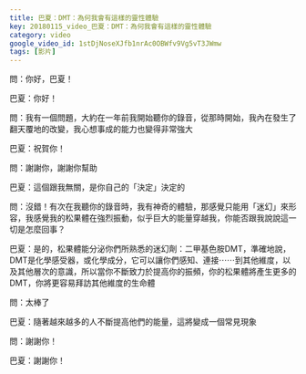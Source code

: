 ```yaml
---
title: 巴夏：DMT：為何我會有這樣的靈性體驗
key: 20180115_video_巴夏：DMT：為何我會有這樣的靈性體驗
category: video
google_video_id: 1stDjNoseXJfb1nrAc0OBWfv9Vg5vT3JWmw
tags: [影片]
---
```


問：你好，巴夏！

巴夏：你好！

問：我有一個問題，大約在一年前我開始聽你的錄音，從那時開始，我內在發生了翻天覆地的改變，我心想事成的能力也變得非常強大

巴夏：祝賀你！

問：謝謝你，謝謝你幫助

巴夏：這個跟我無關，是你自己的「決定」決定的

問：沒錯！有次在我聽你的錄音時，我有神奇的體驗，那感覺只能用「迷幻」來形容，我感覺我的松果體在強烈振動，似乎巨大的能量穿越我，你能否跟我說說這一切是怎麼回事？

巴夏：是的，松果體能分泌你們所熟悉的迷幻劑：二甲基色胺DMT，準確地說，DMT是化學感受器，或化學成分，它可以讓你們感知、連接⋯⋯到其他維度，以及其他層次的意識，所以當你不斷致力於提高你的振頻，你的松果體將產生更多的DMT，你將更容易拜訪其他維度的生命體

問：太棒了

巴夏：隨著越來越多的人不斷提高他們的能量，這將變成一個常見現象

問：謝謝你！

巴夏：謝謝你！

